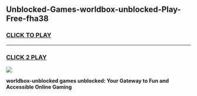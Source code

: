 
## Unblocked-Games-worldbox-unblocked-Play-Free-fha38
<h3>
<a href="https://premium76.site?title=worldbox-unblocked&ref=12A">CLICK TO PLAY</a></h3>
<hr>

<h3>
<a href="https://premium76.site?title=worldbox-unblocked&ref=12A">CLICK 2 PLAY</a>
  
</h3>

<a href="https://premium76.site?title=worldbox-unblocked&ref=12A"><img src="https://clearcache.store/games.png"></a>


**worldbox-unblocked games unblocked: Your Gateway to Fun and Accessible Online Gaming**
